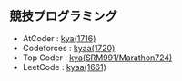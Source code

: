 ## 競技プログラミング
- AtCoder : [kya(1716)](https://atcoder.jp/users/kya)
- Codeforces : [kyaa(1720)](https://codeforces.com/profile/kyaa)
- Top Coder : [kya(SRM991/Marathon724)](https://www.topcoder.com/members/kya)
- LeetCode : [kyaa(1661)](https://leetcode.com/kyaa/)